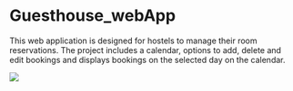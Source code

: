 # Guesthouse_webApp
This web application is designed for hostels to manage their room reservations. The project includes a calendar, options to add, delete and edit bookings and displays bookings on the selected day on the calendar.

![](https://media.giphy.com/media/4NIt5WYMieFJLkcL0L/giphy.gif)
